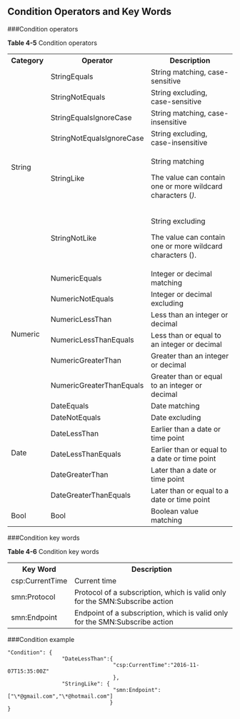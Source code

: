 ## Condition Operators and Key Words

###Condition operators

**Table 4-5** Condition operators
	<table>
    <tr>
       <th>Category</th>
       <th>Operator</th> 
	   <th>Description</th>
     </tr>
     <tr>
         <td rowspan = "6">String</td>
         <td>StringEquals</td>
		 <td>String matching, case-sensitive </td>
     </tr>
     <tr>
         <td>StringNotEquals </td>
		 <td>String excluding, case-sensitive </td>
     </tr>
	<tr>
         <td>StringEqualsIgnoreCase  </td>
		 <td>String matching, case-insensitive   </td>
     </tr>
	<tr>
         <td>StringNotEqualsIgnoreCase</td>
		 <td>String excluding, case-insensitive </td>
     </tr>
	<tr>
         <td>StringLike  </td>
		 <td><p>String matching</p><p>The value can contain one or more wildcard characters (*). </p></td>
     </tr>
	<tr>
         <td>StringNotLike </td>
		 <td><p>String excluding</p><p>The value can contain one or more wildcard characters (*). </p></td>
     </tr>
	<tr>
         <td rowspan = "6">Numeric</td>
         <td>NumericEquals</td>
		 <td>Integer or decimal matching </td>
     </tr>
     <tr>
         <td>NumericNotEquals </td>
		 <td>Integer or decimal excluding </td>
     </tr>
	<tr>
         <td> NumericLessThan </td>
		 <td>Less than an integer or decimal </td>
     </tr>
	<tr>
         <td>NumericLessThanEquals </td>
		 <td>Less than or equal to an integer or decimal </td>
     </tr>
	<tr>
         <td>NumericGreaterThan </td>
		 <td>Greater than an integer or decimal</td>
     </tr>
	<tr>
         <td>NumericGreaterThanEquals</td>
		 <td>Greater than or equal to an integer or decimal </td>
     </tr>
	<tr>
         <td rowspan = "6">Date</td>
         <td>DateEquals</td>
		 <td>Date matching </td>
     </tr>
     <tr>
         <td>DateNotEquals </td>
		 <td>Date excluding </td>
     </tr>
	<tr>
         <td>DateLessThan</td>
		 <td>Earlier than a date or time point  </td>
     </tr>
	<tr>
         <td>DateLessThanEquals</td>
		 <td>Earlier than or equal to a date or time point</td>
     </tr>
	<tr>
         <td>DateGreaterThan   </td>
		 <td>Later than a date or time point</td>
     </tr>
	<tr>
         <td>DateGreaterThanEquals</td>
		 <td>Later than or equal to a date or time point</td>
     </tr>
     <tr>
         <td>Bool</td>
         <td>Bool</td>
		 <td>Boolean value matching</td>
     </tr>
     </table>   

###Condition key words

**Table 4-6** Condition key words
	<table>
    <tr>
       <th>Key Word </th>
       <th>Description</th>
     </tr>
     <tr>
         <td>csp:CurrentTime</td>
         <td>Current time</td>
     </tr>
     <tr>
         <td>smn:Protocol</td>
         <td>Protocol of a subscription, which is valid only for the SMN:Subscribe action</td>
     </tr>
     <tr>
         <td>smn:Endpoint </td>
         <td>Endpoint of a subscription, which is valid only for the SMN:Subscribe action</td>
     </tr>
     </table>   

###Condition example

    "Condition": {
				     "DateLessThan":{
								     "csp:CurrentTime":"2016-11-07T15:35:00Z"
								     },
				     "StringLike": {
								     "smn:Endpoint":["\*@gmail.com","\*@hotmail.com"]
								    }
    }
    